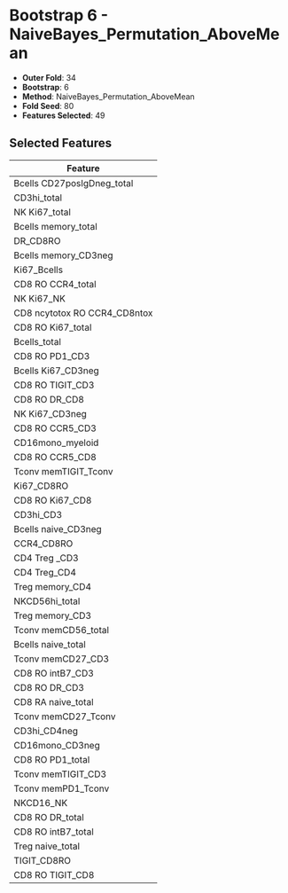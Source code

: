 # Bootstrap 6 - NaiveBayes_Permutation_AboveMean

- **Outer Fold**: 34
- **Bootstrap**: 6
- **Method**: NaiveBayes_Permutation_AboveMean
- **Fold Seed**: 80
- **Features Selected**: 49

## Selected Features

| Feature |
|---------|
| Bcells CD27posIgDneg_total |
| CD3hi_total |
| NK Ki67_total |
| Bcells memory_total |
| DR_CD8RO |
| Bcells memory_CD3neg |
| Ki67_Bcells |
| CD8 RO CCR4_total |
| NK Ki67_NK |
| CD8 ncytotox RO CCR4_CD8ntox |
| CD8 RO Ki67_total |
| Bcells_total |
| CD8 RO PD1_CD3 |
| Bcells Ki67_CD3neg |
| CD8 RO TIGIT_CD3 |
| CD8 RO DR_CD8 |
| NK Ki67_CD3neg |
| CD8 RO CCR5_CD3 |
| CD16mono_myeloid |
| CD8 RO CCR5_CD8 |
| Tconv memTIGIT_Tconv |
| Ki67_CD8RO |
| CD8 RO Ki67_CD8 |
| CD3hi_CD3 |
| Bcells naive_CD3neg |
| CCR4_CD8RO |
| CD4 Treg _CD3 |
| CD4 Treg_CD4 |
| Treg memory_CD4 |
| NKCD56hi_total |
| Treg memory_CD3 |
| Tconv memCD56_total |
| Bcells naive_total |
| Tconv memCD27_CD3 |
| CD8 RO intB7_CD3 |
| CD8 RO DR_CD3 |
| CD8 RA naive_total |
| Tconv memCD27_Tconv |
| CD3hi_CD4neg |
| CD16mono_CD3neg |
| CD8 RO PD1_total |
| Tconv memTIGIT_CD3 |
| Tconv memPD1_Tconv |
| NKCD16_NK |
| CD8 RO DR_total |
| CD8 RO intB7_total |
| Treg naive_total |
| TIGIT_CD8RO |
| CD8 RO TIGIT_CD8 |
